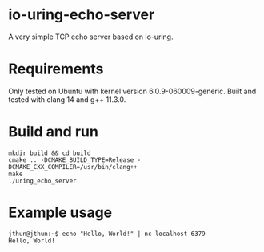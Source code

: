 # io-uring-echo-server

A very simple TCP echo server based on io-uring.

# Requirements

Only tested on Ubuntu with kernel version 6.0.9-060009-generic.
Built and tested with clang 14 and g++ 11.3.0.

# Build and run

```
mkdir build && cd build
cmake .. -DCMAKE_BUILD_TYPE=Release -DCMAKE_CXX_COMPILER=/usr/bin/clang++
make
./uring_echo_server
```

# Example usage

```
jthun@jthun:~$ echo "Hello, World!" | nc localhost 6379
Hello, World!
```
